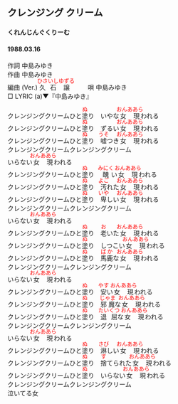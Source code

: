 <style type="text/css">
	ruby{
	    ruby-position: over;
	}
	ruby > rt{font-size: 12px;color:red;}
	p{font:16px;font-size: '楷体'}
</style>
## クレンジング クリーム
#### くれんじんぐくりーむ
#### 1988.03.16


作詞     中島みゆき  
作曲      中島みゆき  
編曲 (Ver.)   <ruby><rb>久石</rb><rp>(</rp><rt>ひさいし</rt><rp>)</rp></ruby><ruby><rb>譲</rb><rp>(</rp><rt>ゆずる</rt><rp>)</rp></ruby>   　　 
唄     中島みゆき   
□ LYRIC (a)▼『中島みゆき』　   
  
クレンジングクリームひと<ruby><rb>塗</rb><rp>(</rp><rt>ぬ</rt><rp>)</rp></ruby>り　いやな<ruby><rb>女現</rb><rp>(</rp><rt>おんああら</rt><rp>)</rp></ruby>われる  
クレンジングクリームひと<ruby><rb>塗</rb><rp>(</rp><rt>ぬ</rt><rp>)</rp></ruby>り　ずるい<ruby><rb>女現</rb><rp>(</rp><rt>おんああら</rt><rp>)</rp></ruby>われる  
クレンジングクリームひと<ruby><rb>塗</rb><rp>(</rp><rt>ぬ</rt><rp>)</rp></ruby>り　<ruby><rb>嘘</rb><rp>(</rp><rt>うそ</rt><rp>)</rp></ruby>つき<ruby><rb>女現</rb><rp>(</rp><rt>おんああら</rt><rp>)</rp></ruby>われる  
クレンジングクリームクレンジングクリーム  
いらない<ruby><rb>女現</rb><rp>(</rp><rt>おんああら</rt><rp>)</rp></ruby>われる  
クレンジングクリームひと<ruby><rb>塗</rb><rp>(</rp><rt>ぬ</rt><rp>)</rp></ruby>り　<ruby><rb>醜</rb><rp>(</rp><rt>みにく</rt><rp>)</rp></ruby>い<ruby><rb>女現</rb><rp>(</rp><rt>おんああら</rt><rp>)</rp></ruby>われる  
クレンジングクリームひと<ruby><rb>塗</rb><rp>(</rp><rt>ぬ</rt><rp>)</rp></ruby>り　<ruby><rb>汚</rb><rp>(</rp><rt>よご</rt><rp>)</rp></ruby>れた<ruby><rb>女現</rb><rp>(</rp><rt>おんああら</rt><rp>)</rp></ruby>われる  
クレンジングクリームひと<ruby><rb>塗</rb><rp>(</rp><rt>ぬ</rt><rp>)</rp></ruby>り　<ruby><rb>卑</rb><rp>(</rp><rt>いや</rt><rp>)</rp></ruby>しい<ruby><rb>女現</rb><rp>(</rp><rt>おんああら</rt><rp>)</rp></ruby>われる  
クレンジングクリームクレンジングクリーム  
いらない<ruby><rb>女現</rb><rp>(</rp><rt>おんああら</rt><rp>)</rp></ruby>われる  
クレンジングクリームひと<ruby><rb>塗</rb><rp>(</rp><rt>ぬ</rt><rp>)</rp></ruby>り　<ruby><rb>老</rb><rp>(</rp><rt>お</rt><rp>)</rp></ruby>いた<ruby><rb>女現</rb><rp>(</rp><rt>おんああら</rt><rp>)</rp></ruby>われる  
クレンジングクリームひと<ruby><rb>塗</rb><rp>(</rp><rt>ぬ</rt><rp>)</rp></ruby>り　しつこい<ruby><rb>女現</rb><rp>(</rp><rt>おんああら</rt><rp>)</rp></ruby>われる  
クレンジングクリームひと<ruby><rb>塗</rb><rp>(</rp><rt>ぬ</rt><rp>)</rp></ruby>り　<ruby><rb>馬鹿</rb><rp>(</rp><rt>ばか</rt><rp>)</rp></ruby>な<ruby><rb>女現</rb><rp>(</rp><rt>おんああら</rt><rp>)</rp></ruby>われる  
クレンジングクリームクレンジングクリーム  
いらない<ruby><rb>女現</rb><rp>(</rp><rt>おんああら</rt><rp>)</rp></ruby>われる  
クレンジングクリームひと<ruby><rb>塗</rb><rp>(</rp><rt>ぬ</rt><rp>)</rp></ruby>り　<ruby><rb>安</rb><rp>(</rp><rt>やす</rt><rp>)</rp></ruby>い<ruby><rb>女現</rb><rp>(</rp><rt>おんああら</rt><rp>)</rp></ruby>われる  
クレンジングクリームひと<ruby><rb>塗</rb><rp>(</rp><rt>ぬ</rt><rp>)</rp></ruby>り　<ruby><rb>邪魔</rb><rp>(</rp><rt>じゃま</rt><rp>)</rp></ruby>な<ruby><rb>女現</rb><rp>(</rp><rt>おんああら</rt><rp>)</rp></ruby>われる  
クレンジングクリームひと<ruby><rb>塗</rb><rp>(</rp><rt>ぬ</rt><rp>)</rp></ruby>り　<ruby><rb>退屈</rb><rp>(</rp><rt>たいくつ</rt><rp>)</rp></ruby>な<ruby><rb>女現</rb><rp>(</rp><rt>おんああら</rt><rp>)</rp></ruby>われる  
クレンジングクリームクレンジングクリーム  
いらない<ruby><rb>女現</rb><rp>(</rp><rt>おんああら</rt><rp>)</rp></ruby>われる  
クレンジングクリームひと<ruby><rb>塗</rb><rp>(</rp><rt>ぬ</rt><rp>)</rp></ruby>り　<ruby><rb>淋</rb><rp>(</rp><rt>さび</rt><rp>)</rp></ruby>しい<ruby><rb>女現</rb><rp>(</rp><rt>おんああら</rt><rp>)</rp></ruby>われる  
クレンジングクリームひと<ruby><rb>塗</rb><rp>(</rp><rt>ぬ</rt><rp>)</rp></ruby>り　<ruby><rb>捨</rb><rp>(</rp><rt>す</rt><rp>)</rp></ruby>てられた<ruby><rb>女現</rb><rp>(</rp><rt>おんああら</rt><rp>)</rp></ruby>われる  
クレンジングクリームひと<ruby><rb>塗</rb><rp>(</rp><rt>ぬ</rt><rp>)</rp></ruby>り　いらない<ruby><rb>女現</rb><rp>(</rp><rt>おんああら</rt><rp>)</rp></ruby>われる  
クレンジングクリームクレンジングクリーム  
泣いてる女  